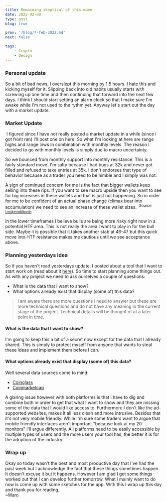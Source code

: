 ```yaml
---
title: Remaining skeptical of this move
date: 2022-02-08
type: post
blog: true

prev: '/blog/7-feb-2022.md'
next: false

tags:
    - Crypto
    - Design
---
```


### Personal update
So a bit of bad news, I overslept this morning by 1.5 hours. I hate this and kicking myself for it. 
Slipping back into old habits usually starts with screwing up one time and then continuing that
forward into the next few days. I think I should start setting an alarm clock so that I make sure
I'm awake while I'm not used to the rythm yet. Anyway let's start out the day with a market update.

### Market Update
<img :src="$withBase('/assets/feb8th/marketupdate8am.png')">
I figured since I have not really posted a market update in a while (since i got front ran) I'll post one
on here. So what I'm looking at here are range highs and range lows in combination with monthly levels.
The reason I decided to go with monthly levels is simply due to macro uncertainty.

So we bounced from monthly support into monthly resistance. This is a fairly standard move. I'm salty because
I had buys at 32k and never got filled and refused to take entries at 35k. I don't endorses that type of 
behavior because as a trader you need to be nimble and I simply was not.

A sign of continued concern for me is the fact that bigger wallets keep selling into these rips. If you want
to see macro upside then you want to see for big increases in these wallets and that is just not happening.
So in order for me to be confident of an actual phase change (climax bear into accumulation) we need to see
an increase of these wallet sizes.
<img :src="$withBase('/assets/feb8th/wallet.png')">
<sup>Source: [Lookintobitcoin](https://www.lookintobitcoin.com/charts/wallets-greater-than-1000-btc/)</sup>

In the lower timeframes I believe bulls are being more risky right now in a potential HTF area. This is
not really the area I want to play in for the bull side. Maybe it is possible that it takes another stab
at 46-47 but this quick move into HTF resistance makes me cautious until we see acceptance above.


### Planning yesterdays idea
So if you haven't read yesterdays update, I posted about a tool that I want to start work on 
(read about it [here](/blog/7-feb-2022.html#new-idea)). So time to start planning some things out. As with
any project we need to ask ourselves a couple of questions:
- What is the data that I want to show?
- What options already exist that display (some of) this data?

> I am aware there are more questions i need to answer but these are more technical questions and do not
> have any meaning in the current stage of the project. Technical details will be thought of at a later
> point in time.

#### What is the data that I want to show?
I'm going to keep this a bit of a secret now except for the data that I already shared. This is simply to
protect myself from anyone that wants to steal these ideas and implement them before I can.

#### What options already exist that display (some of) this data?
Well several data sources come to mind:
- [Coinglass](https://www.coinglass.com/)
- [Coinmarketcap](https://coinmarketcap.com/)

A glaring issue however with both platforms is that i have to dig and combine both in order to get that
what I want to show and they are missing some of the data that I would like access to. Furthermore I don't
like the ad-supported websites, makes it all less clean and more intrusive. Besides that it's not very
mobile friendly. While I'm sure some traders want to argue that mobile friendly interfaces aren't important
"because look at my 20 monitors" I'll argue differently. All platforms need to be easily accessible by
multiple types of users and the more users your tool has, the better it is for the adoption of the industry.


### Wrap up
Okay so today wasn't the best and most productive day that I've had the past week but I acknowledge the fact
that these things sometimes happen. It doesn't excuse it but it happens. However I am glad I got some things
worked out that I can develop further tomorrow. What i mainly want to do now is come up with some sketches
for the app. With this I wrap up this day and thank you for reading.  
~Waro